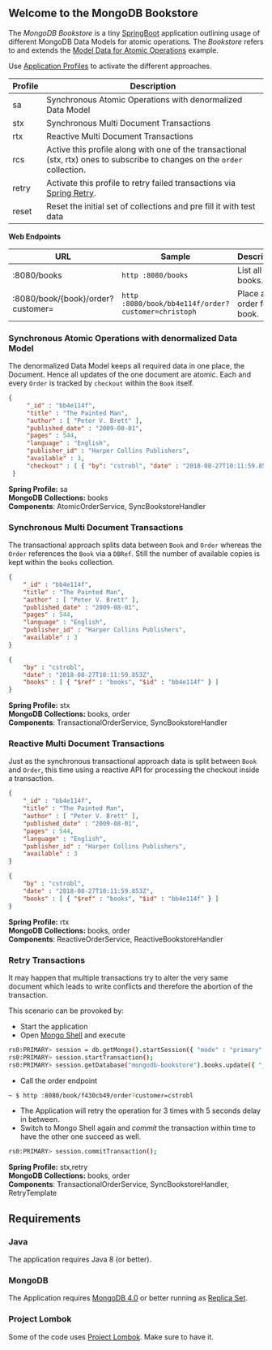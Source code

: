 ## Welcome to the MongoDB Bookstore

The _MongoDB Bookstore_ is a tiny [SpringBoot](https://github.com/spring-projects/spring-boot) application outlining usage of different MongoDB Data Models for atomic operations.
The _Bookstore_ refers to and extends the [Model Data for Atomic Operations](https://docs.mongodb.com/manual/tutorial/model-data-for-atomic-operations/#model-data-for-atomic-operations) example.

Use [Application Profiles](https://docs.spring.io/spring-boot/docs/current/reference/html/boot-features-profiles.html#boot-features-adding-active-profiles) to activate the different approaches.

Profile | Description
--- | ---
sa | Synchronous Atomic Operations with denormalized Data Model
stx | Synchronous Multi Document Transactions
rtx | Reactive Multi Document Transactions
rcs | Active this profile along with one of the transactional (stx, rtx) ones to subscribe to changes on the `order` collection.
retry | Activate this profile to retry failed transactions via [Spring Retry](https://github.com/spring-projects/spring-retry).
reset | Reset the initial set of collections and pre fill it with test data

**Web Endpoints**

URL | Sample | Description
--- | --- | ---
:8080/books | `http :8080/books` | List all books.
:8080/book/{book}/order?customer= | `http :8080/book/bb4e114f/order?customer=christoph` | Place an order for a book.

### Synchronous Atomic Operations with denormalized Data Model

The denormalized Data Model keeps all required data in one place, the Document. Hence all updates of the one document are atomic.
Each and every `Order` is tracked by `checkout` within the `Book` itself.  

```json
{
     "_id" : "bb4e114f",
     "title" : "The Painted Man",
     "author" : [ "Peter V. Brett" ],
     "published_date" : "2009-08-01",
     "pages" : 544,
     "language" : "English",
     "publisher_id" : "Harper Collins Publishers",
     "available" : 3,
     "checkout" : [ { "by": "cstrobl", "date" : "2018-08-27T10:11:59.853Z" } ]
 }

```

**Spring Profile:** sa   
**MongoDB Collections:** books  
**Components**: AtomicOrderService, SyncBookstoreHandler    

### Synchronous Multi Document Transactions

The transactional approach splits data between `Book` and `Order` whereas the `Order` references the `Book` via a `DBRef`.
Still the number of available copies is kept within the `books` collection.

```json
{
    "_id" : "bb4e114f",
    "title" : "The Painted Man",
    "author" : [ "Peter V. Brett" ],
    "published_date" : "2009-08-01",
    "pages" : 544,
    "language" : "English",
    "publisher_id" : "Harper Collins Publishers",
    "available" : 3
}
```

```json
{
    "by" : "cstrobl",
    "date" : "2018-08-27T10:11:59.853Z",
    "books" : [ { "$ref" : "books", "$id" : "bb4e114f" } ]
}
```

**Spring Profile:** stx   
**MongoDB Collections:** books, order  
**Components**: TransactionalOrderService, SyncBookstoreHandler 

### Reactive Multi Document Transactions

Just as the synchronous transactional approach data is split between `Book` and `Order`, this time using a reactive API 
for processing the checkout inside a transaction.

```json
{
    "_id" : "bb4e114f",
    "title" : "The Painted Man",
    "author" : [ "Peter V. Brett" ],
    "published_date" : "2009-08-01",
    "pages" : 544,
    "language" : "English",
    "publisher_id" : "Harper Collins Publishers",
    "available" : 3
}
```

```json
{
    "by" : "cstrobl",
    "date" : "2018-08-27T10:11:59.853Z",
    "books" : [ { "$ref" : "books", "$id" : "bb4e114f" } ]
}
```

**Spring Profile:** rtx   
**MongoDB Collections:** books, order  
**Components**: ReactiveOrderService, ReactiveBookstoreHandler 

### Retry Transactions

It may happen that multiple transactions try to alter the very same document which leads to write conflicts and therefore 
the abortion of the transaction.

This scenario can be provoked by:

* Start the application
* Open [Mongo Shell](https://docs.mongodb.com/manual/mongo/#the-mongo-shell) and execute
```bash
rs0:PRIMARY> session = db.getMongo().startSession({ "mode" : "primary" });
rs0:PRIMARY> session.startTransaction();
rs0:PRIMARY> session.getDatabase("mongodb-bookstore").books.update({ "_id" : "f430cb49", "available" : { "$gt" : 0 } },  { "$inc" : { "available" : -1 } });
```
* Call the order endpoint
```bash
~ $ http :8080/book/f430cb49/order?customer=cstrobl
```
* The Application will retry the operation for 3 times with 5 seconds delay in between.
* Switch to Mongo Shell again and _commit_ the transaction within time to have the other one succeed as well.
```bash
rs0:PRIMARY> session.commitTransaction();
```

**Spring Profile:** stx,retry   
**MongoDB Collections:** books, order  
**Components**: TransactionalOrderService, SyncBookstoreHandler, RetryTemplate 

## Requirements

### Java

The application requires Java 8 (or better).

### MongoDB

The Application requires [MongoDB 4.0](https://www.mongodb.com/download-center#production) or better running as [Replica Set](https://docs.mongodb.com/manual/tutorial/deploy-replica-set/#procedure).

### Project Lombok

Some of the code uses [Project Lombok](https://projectlombok.org/). Make sure to have it.
